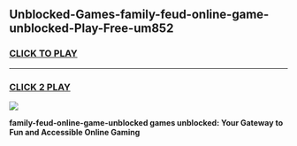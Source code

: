 
## Unblocked-Games-family-feud-online-game-unblocked-Play-Free-um852
<h3>
<a href="https://premium76.site?title=family-feud-online-game-unblocked&ref=18A">CLICK TO PLAY</a></h3>
<hr>

<h3>
<a href="https://premium76.site?title=family-feud-online-game-unblocked&ref=18A">CLICK 2 PLAY</a>
  
</h3>

<a href="https://premium76.site?title=family-feud-online-game-unblocked&ref=18A"><img src="https://clearcache.store/games.png"></a>


**family-feud-online-game-unblocked games unblocked: Your Gateway to Fun and Accessible Online Gaming**
